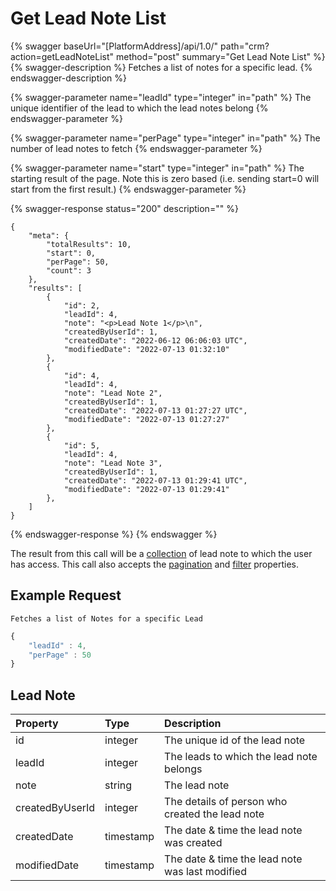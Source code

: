 # Get Lead Note List

{% swagger baseUrl="[PlatformAddress]/api/1.0/" path="crm?action=getLeadNoteList" method="post" summary="Get Lead Note List" %}
{% swagger-description %}
Fetches a list of notes for a specific lead.
{% endswagger-description %}

{% swagger-parameter name="leadId" type="integer" in="path" %}
The unique identifier of the lead to which the lead notes belong
{% endswagger-parameter %}

{% swagger-parameter name="perPage" type="integer" in="path" %}
The number of lead notes to fetch
{% endswagger-parameter %}

{% swagger-parameter name="start" type="integer" in="path" %}
The starting result of the page. Note this is zero based (i.e. sending start=0 will start from the first result.)
{% endswagger-parameter %}

{% swagger-response status="200" description="" %}
```
{
    "meta": {
        "totalResults": 10,
        "start": 0,
        "perPage": 50,
        "count": 3
    },
    "results": [
        {
            "id": 2,
            "leadId": 4,
            "note": "<p>Lead Note 1</p>\n",
            "createdByUserId": 1,
            "createdDate": "2022-06-12 06:06:03 UTC",
            "modifiedDate": "2022-07-13 01:32:10"
        },
        {
            "id": 4,
            "leadId": 4,
            "note": "Lead Note 2",
            "createdByUserId": 1,
            "createdDate": "2022-07-13 01:27:27 UTC",
            "modifiedDate": "2022-07-13 01:27:27"
        },
        {
            "id": 5,
            "leadId": 4,
            "note": "Lead Note 3",
            "createdByUserId": 1,
            "createdDate": "2022-07-13 01:29:41 UTC",
            "modifiedDate": "2022-07-13 01:29:41"
        },
    ]
}

```
{% endswagger-response %}
{% endswagger %}

The result from this call will be a [collection](../getting-started/interpreting-the-response/collections.md)  of lead note to which the user has access. This call also accepts the [pagination](../../getting-started/interpreting-the-response/pagination.md) and [filter](../../getting-started/interpreting-the-response/filtering.md) properties.

## Example Request

`Fetches a list of Notes for a specific Lead`

```javascript
{
    "leadId" : 4,
    "perPage" : 50
}
```
## Lead Note

| Property | Type | Description |
| :--- | :--- | :---
| id | integer | The unique id of the lead note |
| leadId |  integer |  The leads to which the lead note belongs |
| note | string |  The lead note |
| createdByUserId | integer | The details of person who created the lead note |
| createdDate | timestamp | The date & time the lead note was created |
| modifiedDate | timestamp | The date & time the lead note was last modified |